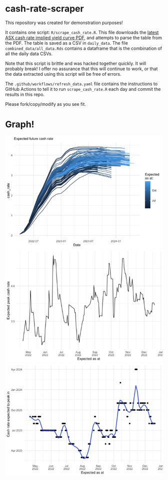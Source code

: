 
<!-- README.md is generated from README.Rmd. Please edit that file -->

# cash-rate-scraper

This repository was created for demonstration purposes!

It contains one script: `R/scrape_cash_rate.R`. This file downloads the
[latest ASX cash rate implied yield curve
PDF](https://www.asx.com.au/data/trt/ib_expectation_curve_graph.pdf),
and attempts to parse the table from the PDF. The table is saved as a
CSV in `daily_data`. The file `combined_data/all_data.Rds` contains a
dataframe that is the combination of all the daily data CSVs.

Note that this script is brittle and was hacked together quickly. It
will probably break! I offer no assurance that this will continue to
work, or that the data extracted using this script will be free of
errors.

The `.github/workflows/refresh_data.yaml` file contains the instructions
to GitHub Actions to tell it to run `scrape_cash_rate.R` each day and
commit the results in this repo.

Please fork/copy/modify as you see fit.

# Graph!

![](README_files/figure-gfm/unnamed-chunk-2-1.png)<!-- -->![](README_files/figure-gfm/unnamed-chunk-2-2.png)<!-- -->![](README_files/figure-gfm/unnamed-chunk-2-3.png)<!-- -->
